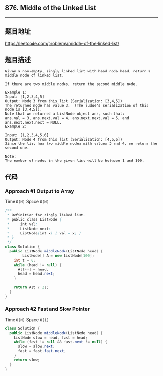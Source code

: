 ## 876. Middle of the Linked List

----
## 题目地址

https://leetcode.com/problems/middle-of-the-linked-list/

## 题目描述
```
Given a non-empty, singly linked list with head node head, return a middle node of linked list.

If there are two middle nodes, return the second middle node.

Example 1:
Input: [1,2,3,4,5]
Output: Node 3 from this list (Serialization: [3,4,5])
The returned node has value 3.  (The judge's serialization of this node is [3,4,5]).
Note that we returned a ListNode object ans, such that:
ans.val = 3, ans.next.val = 4, ans.next.next.val = 5, and ans.next.next.next = NULL.
Example 2:

Input: [1,2,3,4,5,6]
Output: Node 4 from this list (Serialization: [4,5,6])
Since the list has two middle nodes with values 3 and 4, we return the second one.
 
Note:
The number of nodes in the given list will be between 1 and 100.
```

## 代码

### Approach #1 Output to Array

Time `O(N)` Space `O(N)` 

```java
/**
 * Definition for singly-linked list.
 * public class ListNode {
 *     int val;
 *     ListNode next;
 *     ListNode(int x) { val = x; }
 * }
 */
class Solution {
  public ListNode middleNode(ListNode head) {
		ListNode[] A = new ListNode[100];
    int t = 0;
    while (head != null) {
      A[t++] = head;
      head = head.next;
    }
    
    return A[t / 2];
  }
}
```

### Approach #2 Fast and Slow Pointer

Time `O(N)` Space `O(1)` 

```java
class Solution {
  public ListNode middleNode(ListNode head) {
    ListNode slow = head, fast = head;
    while (fast != null && fast.next != null) {
      slow = slow.next;
      fast = fast.fast.next;
    }
    return slow;
  }
}
```















